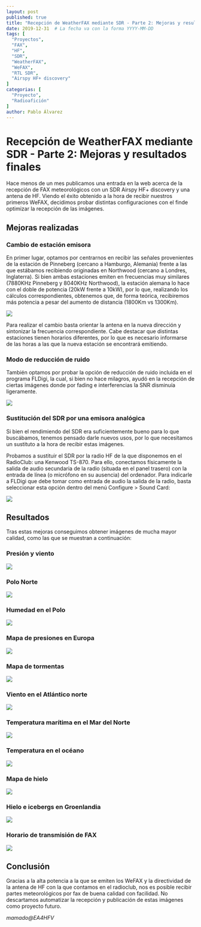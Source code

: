 ```yaml
---
layout: post
published: true
title: "Recepción de WeatherFAX mediante SDR - Parte 2: Mejoras y resultados finales"
date: 2019-12-31  # La fecha va con la forma YYYY-MM-DD
tags: [
  "Proyectos",
  "FAX",
  "HF",
  "SDR",
  "WeatherFAX",
  "WeFAX",
  "RTL SDR",
  "Airspy HF+ discovery"
]
categorias: [
  "Proyecto",
  "Radioafición"
]
author: Pablo Álvarez
---
```


# Recepción de WeatherFAX mediante SDR - Parte 2: Mejoras y resultados finales

Hace menos de un mes publicamos una entrada en la web acerca de la recepción de FAX meteorológicos con un SDR Airspy HF+ discovery y una antena de HF. Viendo el éxito obtenido a la hora de recibir nuestros primeros WeFAX, decidimos probar distintas configuraciones con el finde optimizar la recepción de las imágenes.

## Mejoras realizadas

### Cambio de estación emisora

En primer lugar, optamos por centrarnos en recibir las señales provenientes de la estación de Pinneberg (cercano a Hamburgo, Alemania) frente a las que estábamos recibiendo originadas en Northwood (cercano a Londres, Inglaterra). Si bien ambas estaciones emiten en frecuencias muy similares (7880KHz Pinneberg y 8040KHz Northwood), la estación alemana lo hace con el doble de potencia (20kW frente a 10kW), por lo que, realizando los cálculos correspondientes, obtenemos que, de forma teórica, recibiremos más potencia a pesar del aumento de distancia (1800Km vs 1300Km).


![](/blog/2019-12-31/1.jpg)

Para realizar el cambio basta orientar la antena en la nueva dirección y sintonizar la frecuencia correspondiente. Cabe destacar que distintas estaciones tienen horarios diferentes, por lo que es necesario informarse de las horas a las que la nueva estación se encontrará emitiendo.

### Modo de reducción de ruido

También optamos por probar la opción de reducción de ruido incluida en el programa FLDigi, la cual, si bien no hace milagros, ayudó en la recepción de ciertas imágenes donde por fading e interferencias la SNR disminuía ligeramente.

![](/blog/2019-12-31/2.png)


### Sustitución del SDR por una emisora analógica


Si bien el rendimiendo del SDR era suficientemente bueno para lo que buscábamos, tenemos pensado darle nuevos usos, por lo que necesitamos un sustituto a la hora de recibir estas imágenes.

Probamos a sustituir el SDR por la radio HF de la que disponemos en el RadioClub: una Kenwood TS-870.  Para ello, conectamos físicamente la salida de audio secundaria de la radio (situada en el panel trasero) con la entrada de línea (o micrófono en su ausencia) del ordenador. Para indicarle a FLDigi que debe tomar como entrada de audio la salida de la radio, basta seleccionar esta opción dentro del menú Configure > Sound Card:

![](/blog/2019-12-31/3.png)


## Resultados

Tras estas mejoras conseguimos obtener imágenes de mucha mayor calidad, como las que se muestran a continuación:

### Presión y viento

![](/blog/2019-12-31/4.jpg)

### Polo Norte

![](/blog/2019-12-31/5.jpg)

### Humedad en el Polo

![](/blog/2019-12-31/6.jpg)

### Mapa de presiones en Europa

![](/blog/2019-12-31/7.jpg)

### Mapa de tormentas

![](/blog/2019-12-31/8.jpg)


### Viento en el Atlántico norte

![](/blog/2019-12-31/9.jpg)

### Temperatura marítima en el Mar del Norte

![](/blog/2019-12-31/10.jpg)

### Temperatura en el océano

![](/blog/2019-12-31/11.jpg)

### Mapa de hielo

![](/blog/2019-12-31/12.jpg)

### Hielo e icebergs en Groenlandia

![](/blog/2019-12-31/13.jpg)

### Horario de transmisión de FAX

![](/blog/2019-12-31/14.jpg)


## Conclusión

Gracias a la alta potencia a la que se emiten los WeFAX y la directividad de la antena de HF con la que contamos en el radioclub, nos es posible recibir partes meteorológicos por fax de buena calidad con facilidad. No descartamos automatizar la recepción y publicación de estas imágenes como proyecto futuro.


_mamado@EA4HFV_
